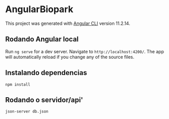 # AngularBiopark

This project was generated with [Angular CLI](https://github.com/angular/angular-cli) version 11.2.14.

## Rodando Angular local

Run `ng serve` for a dev server. Navigate to `http://localhost:4200/`. The app will automatically reload if you change any of the source files.

## Instalando dependencias
```npm install```

## Rodando o servidor/api'
```json-server db.json```
